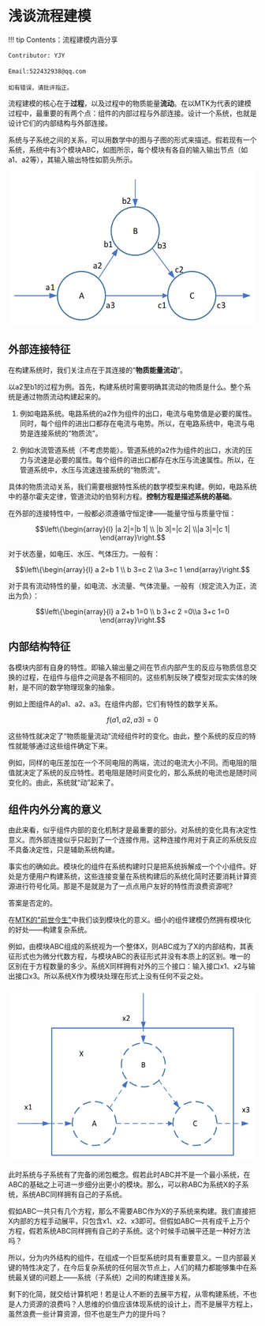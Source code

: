 # 浅谈流程建模

!!! tip
    Contents：流程建模内涵分享

    Contributor: YJY

    Email:522432938@qq.com

    如有错误，请批评指正。

流程建模的核心在于**过程**，以及过程中的物质能量**流动**。在以MTK为代表的建模过程中，最重要的有两个点：组件的内部过程与外部连接。设计一个系统，也就是设计它们的内部结构与外部连接。

系统与子系统之间的关系，可以用数学中的图与子图的形式来描述。假若现有一个系统，系统中有3个模块ABC，如图所示，每个模块有各自的输入输出节点（如a1、a2等），其输入输出特性如箭头所示。

![图 1](../assets/ProcesSys-16_10_48.png)  

## 外部连接特征

在构建系统时，我们关注点在于其连接的“**物质能量流动**”。

以a2至b1的过程为例。首先，构建系统时需要明确其流动的物质是什么。整个系统是通过物质流动构建起来的。

1. 例如电路系统。电路系统的a2作为组件的出口，电流与电势值是必要的属性。同时，每个组件的进出口都存在电流与电势。所以，在电路系统中，电流与电势是连接系统的“物质流”。

2. 例如水流管道系统（不考虑势能）。管道系统的a2作为组件的出口，水流的压力与流速是必要的属性。每个组件的进出口都存在水压与流速属性。所以，在管道系统中，水压与流速连接系统的“物质流”。

具体的物质流动关系，我们需要根据特性系统的数学模型来构建。例如，电路系统中的基尔霍夫定律，管道流动的伯努利方程。**控制方程是描述系统的基础**。

在外部的连接特性中，一般都必须遵循守恒定律——能量守恒与质量守恒：

```math
\left\{\begin{array}{l}
|a 2|=|b 1| \\ |b 3|=|c 2| \\|a 3|=|c 1|
\end{array}\right.
```

对于状态量，如电压、水压、气体压力。一般有：

```math
\left\{\begin{array}{l}
a 2=b 1 \\ b 3=c 2 \\a 3=c 1
\end{array}\right.
```

对于具有流动特性的量，如电流、水流量、气体流量。一般有（规定流入为正，流出为负）：

```math
\left\{\begin{array}{l}
a 2+b 1=0 \\ b 3+c 2 =0\\a 3+c 1=0
\end{array}\right.
```

## 内部结构特征

各模块内部有自身的特性。即输入输出量之间在节点内部产生的反应与物质信息交换的过程，在组件与组件之间是各不相同的。这些机制反映了模型对现实实体的映射，是不同的数学物理现象的抽象。

例如上图组件A的a1、a2、a3。在组件内部，它们有特性的数学关系。

$$f(a1,a2,a3) = 0$$

这些特性就决定了“物质能量流动”流经组件时的变化。由此，整个系统的反应的特性就能够通过这些组件确定下来。

例如，同样的电压差加在一个不同电阻的两端，流过的电流大小不同。而电阻的阻值就决定了系统的反应特性。若电阻是随时间变化的，那么系统的电流也是随时间变化的。由此，系统就“动”起来了。

## 组件内外分离的意义

由此来看，似乎组件内部的变化机制才是最重要的部分。对系统的变化具有决定性意义。而外部连接似乎只起到了一个连接作用。这种连接作用对于真正的系统反应不具备决定性，只是辅助系统构建。

事实也的确如此。模块化的组件在系统构建时只是把系统拆解成一个个小组件。好处是方便用户构建系统，这些连接变量在系统构建后的系统化简时还要消耗计算资源进行符号化简。那是不是就是为了一点点用户友好的特性而浪费资源呢?

答案是否定的。

在[MTK的"前世今生"](./WathMTKdo.md)中我们谈到模块化的意义。细小的组件建模仍然拥有模块化的好处——构建复杂系统。

例如，由模块ABC组成的系统视为一个整体X，则ABC成为了X的内部结构，其表征形式也为微分代数方程，与模块ABC的表征形式并没有本质上的区别。唯一的区别在于方程数量的多少。系统X同样拥有对外的三个接口：输入接口x1、x2与输出接口x3。所以系统X作为模块处理在形式上没有任何不妥之处。

![图 2](../assets/ProcesSys-16_50_00.png)  

此时系统与子系统有了完备的闭包概念。假若此时ABC并不是一个最小系统，在ABC的基础之上可进一步细分出更小的模块。那么，可以称ABC为系统X的子系统，系统ABC同样拥有自己的子系统。

假如ABC一共只有几个方程，那么不需要ABC作为X的子系统来构建。我们直接把X内部的方程手动展平，只包含x1、x2、x3即可。但假如ABC一共有成千上万个方程，假若系统ABC同样拥有自己的子系统。这个时候手动展平还是一种好方法吗？

所以，分为内外结构的组件，在组成一个巨型系统时具有重要意义。一旦内部最关键的特性决定了，在今后复杂系统的任何层次节点上，人们的精力都能够集中在系统最关键的问题上——系统（子系统）之间的构建连接关系。

剩下的化简，就交给计算机吧！若是让人不断的去展平方程，从零构建系统，不也是人力资源的浪费吗？人思维的价值应该体现系统的设计上，而不是展平方程上，虽然浪费一些计算资源，但不也是生产力的提升吗？
